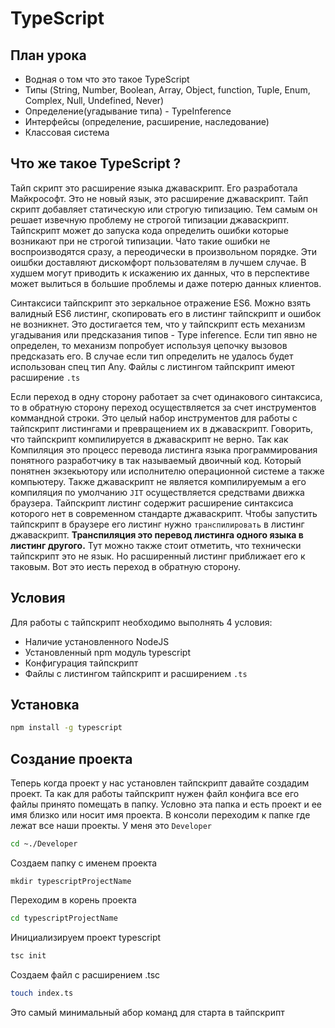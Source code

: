 # TypeScript

## План урока
- Водная о том что это такое TypeScript
- Типы (String, Number, Boolean, Array, Object, function, Tuple, Enum, Complex, Null, Undefined, Never)
- Определение(угадывание типа) - TypeInference
- Интерфейсы (определение, расширение, наследование)
- Классовая система

## Что же такое TypeScript ?

Тайп скрипт это расширение языка джаваскрипт. Его разработала Майкрософт. Это не новый язык, это
расширение джаваскрипт. Тайп скрипт добавляет статическую или строгую типизацию.
Тем самым он решает извечную проблему не строгой типизации джаваскрипт.
Тайпскрипт может до запуска кода определить ошибки которые возникают при не строгой типизации.
Чато такие ошибки не воспроизводятся сразу, а переодически в произвольном порядке.
Эти оишбки доставляют дискомфорт пользователям в лучшем случае. В худшем могут приводить к
искажению их данных, что в перспективе может вылиться в большие проблемы и
даже потерю данных клиентов.

Синтаксиси тайпскрипт это зеркальное отражение ES6. Можно взять валидный ES6 листинг,
скопировать его в листинг тайпскрипт и ошибок не возникнет. Это достигается тем, что у
тайпскрипт есть механизм угадывания или предсказания типов - Type inference. Если тип явно
не определен, то  механизм попробует используя цепочку вызовов предсказать его.
В случае если тип определить не удалось будет использован  спец тип Any. Файлы с листингом
тайпскрипт имеют расширение `.ts`

Если переход в одну сторону работает за счет одинакового синтаксиса, то в обратную сторону
переход осуществляется за счет инструментов коммандной строки. Это целый набор инструментов
для работы с тайпскрипт листингами и превращением их в джаваскрипт.
Говорить, что тайпскрипт компилируется в джаваскрипт не верно. Так как Компиляция это процесс
перевода листинга языка программирования понятного разработчику в так называемый двоичный код.
Который понятнен экзекьютору или исполнителю операционной системе а также компьютеру. Также
джаваскрипт не является компилируемым а его компиляция по умолчанию `JIT` осуществляется
средствами движка браузера. Тайпскрипт листинг содержит расширение синтаксиса которого нет
в современном стандарте джаваскрипт. Чтобы запустить тайпскрипт в браузере его листинг нужно
`транспилировать` в листинг джаваскрипт.
**Транспиляция это перевод листинга одного языка в листинг другого.**
Тут можно также стоит отметить, что технически тайпскрипт это не язык. Но расширенный листинг
приближает его к таковым. Вот это иесть переход в обратную сторону.
 
## Условия

Для работы с тайпскрипт необходимо выполнять 4 условия:
- Наличие установленного NodeJS
- Установленный npm модуль typescript
- Конфигурация тайпскрипт
- Файлы с листингом тайпскрипт и расширением `.ts`

## Установка

```bash
npm install -g typescript
```

## Создание проекта

Теперь когда проект у нас установлен тайпскрипт давайте создадим проект.
Та как для работы тайпскрипт нужен файл конфига все его файлы принято помещать в папку.
Условно эта папка и есть проект и ее имя близко или носит имя проекта.
В консоли переходим к папке где лежат все наши проекты. У меня это `Developer` 
```bash
cd ~./Developer 
```  
Создаем папку с именем проекта
```
mkdir typescriptProjectName
```
Переходим в корень проекта
```bash
cd typescriptProjectName
```
Инициализируем проект typescript

```bash
tsc init
```
Создаем файл с расширением .tsc
```bash
touch index.ts
```
Это самый минимальный абор команд для старта в тайпскрипт

